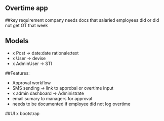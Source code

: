## Overtime app

##key requirement company needs docs that salaried employees did or did not get OT that week

## Models
- x Post -> date:date rationale:text
- x User -> devise
- x AdminUser -> STI 

##Features:

- Approval workflow
- SMS sending -> link to approbal or overtime input
- x admin dashboard -> Administrate
- email sumary to managers for approval
- needs to be documented if employee did not log overtime

##UI
x bootstrap
